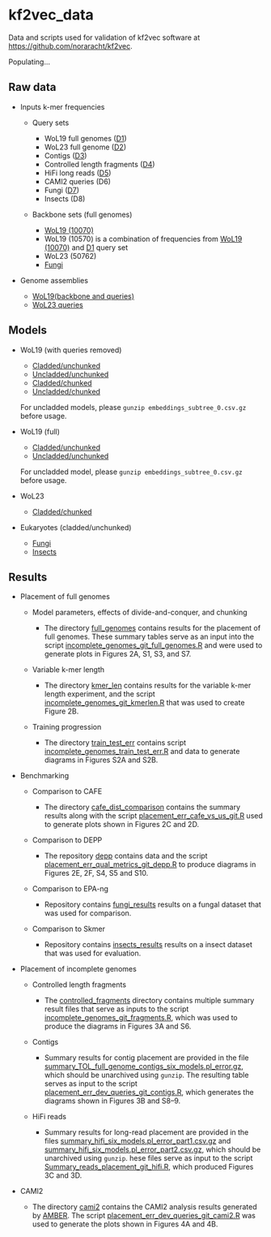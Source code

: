 # kf2vec_data 
Data and scripts used for validation of kf2vec software at https://github.com/noraracht/kf2vec.

Populating...

## Raw data

* Inputs k-mer frequencies
  *  Query sets
      - WoL19 full genomes ([D1](https://github.com/noraracht/kf2vec_inputs/tree/main/10k_tol_queries_full_genome_kf))
      - WoL23 full genome ([D2](https://github.com/noraracht/kf2vec_inputs2/blob/main/genomes_q2_kf.tar))
      - Contigs ([D3](https://github.com/noraracht/kf2vec_inputs/tree/main/10k_tol_queries_full_genome_contigs_kf))
      - Controlled length fragments ([D4](https://github.com/noraracht/kf2vec_inputs/tree/main/complete_queries_v2_3))
      - HiFi long reads ([D5](https://github.com/noraracht/kf2vec_inputs/tree/main/10k_tol_queries_hifi))
      - CAMI2 queries (D6)
      - Fungi ([D7](https://github.com/noraracht/kf2vec_inputs2/blob/main/fungi_kf_queries.tar))
      - Insects (D8)

  *  Backbone sets (full genomes)
      - [WoL19 (10070)](https://github.com/noraracht/kf2vec_inputs/tree/main/10k_tol_backbone_full_genome_kf)
      - WoL19 (10570) is a combination of frequencies from [WoL19 (10070)](https://github.com/noraracht/kf2vec_inputs/tree/main/10k_tol_backbone_full_genome_kf) and [D1](https://github.com/noraracht/kf2vec_inputs/tree/main/10k_tol_queries_full_genome_kf) query set
      - WoL23 (50762)
      - [Fungi](https://github.com/noraracht/kf2vec_inputs2/tree/main/fungi_kf_backbone)

       
* Genome assemblies

  * [WoL19(backbone and queries)](https://github.com/noraracht/kf2vec_inputs/tree/main/ref_fasta_corrected)
  * [WoL23 queries](https://github.com/noraracht/kf2vec_inputs2/tree/main/genomes_q2)



## Models

* WoL19 (with queries removed)
    * [Cladded/unchunked](https://github.com/noraracht/kf2vec_Wol19_Models/tree/main/k7_v37_8k_s28_TrainClassf_10K_TOL_Clades_s24)
    * [Uncladded/unchunked](https://github.com/noraracht/kf2vec_Wol19_Models/tree/main/k7_v37_8k_s28_TrainClassf_10K_TOL_Global)
    * [Cladded/chunked](https://github.com/noraracht/kf2vec_Wol19_Models/tree/main/k7_v37_8k_s28_TrainClassf_10K_TOL_Chunks)
    * [Uncladded/chunked](https://github.com/noraracht/kf2vec_Wol19_Models/tree/main/k7_v37_8k_s28_TrainClassf_10K_TOL_Global_Chunks)
  
    For uncladded models, please `gunzip embeddings_subtree_0.csv.gz` before usage.

* WoL19 (full)
    * [Cladded/unchunked](https://github.com/noraracht/kf2vec_Wol23_Models/tree/main/k7_v57_8k_s28_train_model_10KFULL_TOL_Claded_Unchunked_MODEL)
    * [Uncladded/unchunked](https://github.com/noraracht/kf2vec_Wol23_Models/tree/main/k7_v57_8k_s28_train_model_10KFULL_TOL_Uncladed_Unchunked_MODEL)
    
    For uncladded model, please `gunzip embeddings_subtree_0.csv.gz` before usage.


* WoL23
    * [Cladded/chunked](https://github.com/noraracht/kf2vec_Wol23_Models/tree/main/k7_v42_8k_s28_train_model_65K_TOL_ChunksExp_MODEL)


* Eukaryotes (cladded/unchunked)
    * [Fungi](https://github.com/noraracht/kf2vec_data/tree/main/k7_v62_8k_train_model_fungi_Claded_Unchunked)
    * [Insects](https://github.com/noraracht/kf2vec_data/tree/main/k7_v62_8k_train_model_insects_Claded_Unchunked_try2)
      



## Results

<!---This section contains summary data tables and scripts we used to process them.--->

* Placement of full genomes
  
  * Model parameters, effects of divide-and-conquer, and chunking
    - The directory [full_genomes](https://github.com/noraracht/kf2vec_data/tree/main/full_genomes) contains results for the placement of full genomes. These summary tables serve as an input into the script [incomplete_genomes_git_full_genomes.R](https://github.com/noraracht/kf2vec_data/blob/main/full_genomes/incomplete_genomes_git_full_genomes.R) and were used to generate plots in Figures 2A, S1, S3, and S7.
      
  * Variable k-mer length
    - The directory [kmer_len](https://github.com/noraracht/kf2vec_data/tree/main/kmer_len) contains results for the variable k-mer length experiment, and the script [incomplete_genomes_git_kmerlen.R](https://github.com/noraracht/kf2vec_data/blob/main/kmer_len/incomplete_genomes_git_kmerlen.R) that was used to create Figure 2B.
  
  * Training progression
    - The directory [train_test_err](https://github.com/noraracht/kf2vec_data/tree/main/train_test_err) contains script [incomplete_genomes_train_test_err.R](https://github.com/noraracht/kf2vec_data/blob/main/train_test_err/incomplete_genomes_train_test_err.R) and data to generate diagrams in Figures S2A and S2B.


* Benchmarking
   
  * Comparison to CAFE
    - The directory [cafe_dist_comparison](https://github.com/noraracht/kf2vec_data/tree/main/cafe_dist_comparison) contains the summary results along with the script [placement_err_cafe_vs_us_git.R](https://github.com/noraracht/kf2vec_data/blob/main/cafe_dist_comparison/placement_err_cafe_vs_us_git.R) used to generate plots shown in Figures 2C and 2D.

  * Comparison to DEPP
    - The repository [depp](https://github.com/noraracht/kf2vec_data/tree/main/depp) contains data and the script [placement_err_qual_metrics_git_depp.R](https://github.com/noraracht/kf2vec_data/blob/main/depp/placement_err_qual_metrics_git_depp.R) to produce diagrams in Figures 2E, 2F, S4, S5 and S10.

  * Comparison to EPA-ng
    - Repository contains [fungi_results](https://github.com/noraracht/kf2vec_data/tree/main/k7_v62_8k_train_model_fungi_Claded_Unchunked_CmpClade) results on a fungal dataset that was used for comparison.
        
  * Comparison to Skmer
    - Repository contains [insects_results](https://github.com/noraracht/kf2vec_data/tree/main/k7_v62_8k_train_model_insects_Claded_Unchunked_CmpClade_try2) results on a insect dataset that was used for evaluation.


* Placement of incomplete genomes
  
  * Controlled length fragments
    - The [controlled_fragments](https://github.com/noraracht/kf2vec_data/tree/main/controlled_fragments) directory contains multiple summary result files that serve as inputs to the script [incomplete_genomes_git_fragments.R](https://github.com/noraracht/kf2vec_data/blob/main/controlled_fragments/incomplete_genomes_git_fragments.R), which was used to produce the diagrams in Figures 3A and S6.
  
  * Contigs
    - Summary results for contig placement are provided in the file [summary_TOL_full_genome_contigs_six_models.pl_error.gz](https://github.com/noraracht/kf2vec_data/blob/main/tol_contigs/summary_TOL_full_genome_contigs_six_models.pl_error.gz), which should be unarchived using `gunzip`. The resulting table serves as input to the script [placement_err_dev_queries_git_contigs.R](https://github.com/noraracht/kf2vec_data/blob/main/tol_contigs/placement_err_dev_queries_git_contigs.R), which generates the diagrams shown in Figures 3B and S8–9.
    
  * HiFi reads
    - Summary results for long-read placement are provided in the files [summary_hifi_six_models.pl_error_part1.csv.gz](https://github.com/noraracht/kf2vec_data/blob/main/hifi/summary_hifi_six_models.pl_error_part1.csv.gz) and [summary_hifi_six_models.pl_error_part2.csv.gz](https://github.com/noraracht/kf2vec_data/blob/main/hifi/summary_hifi_six_models.pl_error_part2.csv.gz), which should be unarchived using `gunzip`. hese files serve as input to the script [Summary_reads_placement_git_hifi.R](https://github.com/noraracht/kf2vec_data/blob/main/hifi/Summary_reads_placement_git_hifi.R), which produced Figures 3C and 3D.
    

    
* CAMI2
  - The directory [cami2](https://github.com/noraracht/kf2vec_data/tree/main/cami2) contains the CAMI2 analysis results generated by [AMBER](https://github.com/CAMI-challenge/AMBER). The script [placement_err_dev_queries_git_cami2.R](https://github.com/noraracht/kf2vec_data/blob/main/cami2/placement_err_dev_queries_git_cami2.R) was used to generate the plots shown in Figures 4A and 4B.
  
